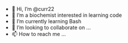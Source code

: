 - 👋 Hi, I’m @curr22
- 👀 I’m a biochemist interested in learning code
- 🌱 I’m currently learning Bash
- 💞️ I’m looking to collaborate on ...
- 📫 How to reach me ...

<!---
curr22/curr22 is a ✨ special ✨ repository because its `README.md` (this file) appears on your GitHub profile.
You can click the Preview link to take a look at your changes.
--->
